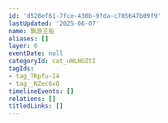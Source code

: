 ```yaml
---
id: 'd528ef61-7fce-430b-9fda-c705647b09f9'
lastUpdated: '2025-06-07'
name: 飘游王船
aliases: []
layer: 6
eventDate: null
categoryId: cat_uWLHUZtI
tagIds:
- tag_TRpfu-I4
- tag__NZec6vQ
timelineEvents: []
relations: []
titledLinks: []
---
```


